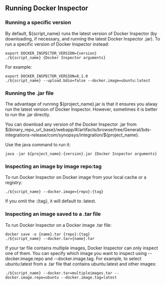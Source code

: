 ## Running Docker Inspector

### Running a specific version

By default, ${script_name} runs the latest version of
Docker Inspector (by downloading, if necessary, and running the latest Docker Inspector .jar).
To run a specific version of Docker Inspector instead:

    export DOCKER_INSPECTOR_VERSION={version}
    ./${script_name} {Docker Inspector arguments}

For example:

    export DOCKER_INSPECTOR_VERSION=8.1.0
    ./${script_name} --upload.bdio=false --docker.image=ubuntu:latest

### Running the .jar file

The advantage of running ${project_name}.jar is that it ensures you alway run the latest
version of Docker Inspector. However, sometimes it is better to run the .jar directly.

You can download any version of the Docker Inspector .jar from ${binary_repo_url_base}/webapp/#/artifacts/browse/tree/General/bds-integrations-release/com/synopsys/integration/${project_name}.

Use the java command to run it:

    java -jar ${project_name}-{version}.jar {Docker Inspector arguments}

### Inspecting an image by image repo:tag

To run Docker Inspector on Docker image from your local cache or a registry:

    ./${script_name} --docker.image={repo}:{tag}

If you omit the :{tag}, it will default to :latest.

### Inspecting an image saved to a .tar file

To run Docker Inspector on a Docker image .tar file:

    docker save -o {name}.tar {repo}:{tag}
    ./${script_name} --docker.tar={name}.tar
    
If your tar file contains multiple images, Docker Inspector can only inspect one of them.
You can specify which image you want to inspect using --docker.image.repo and --docker.image.tag. For example, to select ubuntu:latest
from a .tar file that contains ubuntu:latest and other images:

    ./${script_name} --docker.tar=multipleimages.tar --docker.image.repo=ubuntu --docker.image.tag=latest
